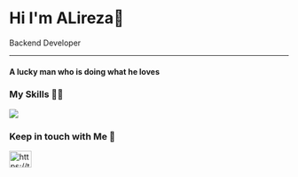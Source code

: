 Hi I'm ALireza👋
======
 

Backend Developer


---

<h4>A lucky man who is doing what he loves<h3/>

<h3>My Skills 🎲🧩</h3>
<p align="left">
  <img src="https://skillicons.dev/icons?i=javascript,ts,react,nextjs,nodejs,express,mongodb,mysql,postgres,sequelize,redis,git,graphql,docker,linux"/>
<!--   <img src="https://skillicons.dev/icons?i=html,css,sass,tailwind,javascript,ts,react,redux,nextjs,nodejs,express,mongodb,mysql,postgres,sequelize,redis,graphql,docker,linux,postman,git,github"/> -->
<!--   nestjs,graphql,jest,docker,postgres,rabbitmq -->
</p>

<h3>Keep in touch with Me 🤙</h3>
<a href="https://t.me/Alireza_edk13" target="blank"><img align="center" src="https://upload.wikimedia.org/wikipedia/commons/8/82/Telegram_logo.svg" alt="https://t.me/HosseinDeveloper" height="30" width="40" /></a>

